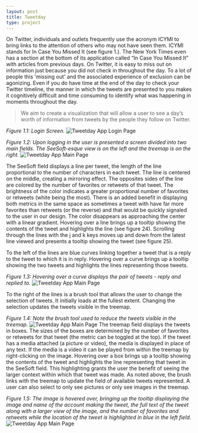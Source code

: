 ```yaml
---
layout: post
title: Tweetday
type: project
---
```


On Twitter, individuals and outlets frequently use the acronym ICYMI to bring links to the attention of others who may not have seen them. ICYMI stands for In Case You Missed It (see figure 1.). The New York Times even has a section at the bottom of its application called “In Case You Missed It” with articles from previous days. On Twitter, it is easy to miss out on information just because you did not check in throughout the day. To a lot of people this 'missing out' and the associated experience of exclusion can be agonizing. Even if you do have time at the end of the day to check your Twitter timeline, the manner in which the tweets are presented to you makes it cognitively difficult and time consuming to identify what was happening in moments throughout the day.

> We aim to create a visualization that will allow a user to see a day’s worth of information from tweets by the people they follow on Twitter.

*Figure 1.1: Login Screen.*
<img alt="Tweetday App Login Page" class="materialboxed" src="{{ site.baseurl }}/assets/images/tweetday_app_1.png"/>

*Figure 1.2: Upon logging in the user is presented a screen divided into two main fields. The SeeSoft-esque view is on the left and the treemap is on the right.*
<img alt="Tweetday App Main Page" class="materialboxed" src="{{ site.baseurl }}/assets/images/tweetday_app_2.png"/>

The SeeSoft field displays a line per tweet, the length of the line proportional to the number of characters in each tweet. The line is centered on the middle, creating a mirroring effect. The opposites sides of the line are colored by the number of favorites or retweets of that tweet. The brightness of the color indicates a greater proportional number of favorites or retweets (white being the most). There is an added benefit in displaying both metrics in the same space as sometimes a tweet with have far more favorites than retweets (or the reverse) and that would be quickly signaled to the user in our design. The color disappears as approaching the center with a linear gradient. Hovering over a line brings up a tooltip showing the contents of the tweet and highlights the line (see figure 24). Scrolling through the lines with the j and k keys moves up and down from the latest line viewed and presents a tooltip showing the tweet (see figure 25).

To the left of the lines are blue curves linking together a tweet that is a reply to the tweet to which it is in reply. Hovering over a curve brings up a tooltip showing the two tweets and highlights the lines representing those tweets.

*Figure 1.3: Hovering over a curve displays the pair of tweets - reply and replied to.*
<img alt="Tweetday App Main Page" class="materialboxed" src="{{ site.baseurl }}/assets/images/tweetday_app_3.png"/>

To the right of the lines is a brush tool that allows the user to change the selection of tweets. It initially loads at the fullest extent. Changing the selection updates the tweets visible in the treemap.

*Figure 1.4: Note the brush tool used to reduce the tweets visible in the treemap.*
<img alt="Tweetday App Main Page" class="materialboxed" src="{{ site.baseurl }}/assets/images/tweetday_app_4.png"/>
The treemap field displays the tweets in boxes. The sizes of the boxes are determined by the number of favorites or retweets for that tweet (the metric can be toggled at the top). If the tweet has a media attached (a picture or video), the media is displayed in place of any text. If the media is a video it can be played from within the treemap by right-clicking on the image. Hovering over a box brings up a tooltip showing the contents of the tweet and highlights the line representing that tweet in the SeeSoft field. This highlighting grants the user the benefit of seeing the larger context within which that tweet was made. As noted above, the brush links with the treemap to update the field of available tweets represented. A user can also select to only see pictures or only see images in the treemap.

*Figure 1.5: The image is hovered over, bringing up the tooltip displaying the image and name of the account making the tweet, the full text of the tweet along with a larger view of the image, and the number of favorites and retweets while the location of the tweet is highlighted in blue in the left field.*
<img alt="Tweetday App Main Page" class="materialboxed" src="{{ site.baseurl }}/assets/images/tweetday_app_5.png"/>